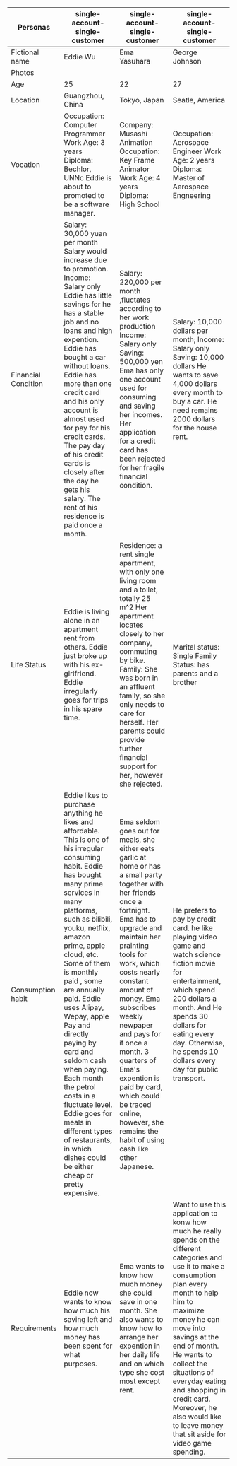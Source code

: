 ﻿| Personas            | single\-account\-single\-customer                                                                                                                                                                                                                                                                                                                                                                                                                                                                                                                                  | single\-account\-single\-customer                                                                                                                                                                                                                                                                                                                                                                                                                         | single\-account\-single\-customer                                                                                                                                                                                                                                                                                                                                                                     |
|---------------------|--------------------------------------------------------------------------------------------------------------------------------------------------------------------------------------------------------------------------------------------------------------------------------------------------------------------------------------------------------------------------------------------------------------------------------------------------------------------------------------------------------------------------------------------------------------------|-----------------------------------------------------------------------------------------------------------------------------------------------------------------------------------------------------------------------------------------------------------------------------------------------------------------------------------------------------------------------------------------------------------------------------------------------------------|-------------------------------------------------------------------------------------------------------------------------------------------------------------------------------------------------------------------------------------------------------------------------------------------------------------------------------------------------------------------------------------------------------|
| Fictional name      | Eddie Wu                                                                                                                                                                                                                                                                                                                                                                                                                                                                                                                                                           | Ema Yasuhara                                                                                                                                                                                                                                                                                                                                                                                                                                              | George Johnson                                                                                                                                                                                                                                                                                                                                                                                        |
| Photos              |                                                                                                                                                                                                                                                                                                                                                                                                                                                                                                                                                                    |                                                                                                                                                                                                                                                                                                                                                                                                                                                           |                                                                                                                                                                                                                                                                                                                                                                                                       |
| Age                 | 25                                                                                                                                                                                                                                                                                                                                                                                                                                                                                                                                                                 | 22                                                                                                                                                                                                                                                                                                                                                                                                                                                        | 27                                                                                                                                                                                                                                                                                                                                                                                                    |
| Location            | Guangzhou, China                                                                                                                                                                                                                                                                                                                                                                                                                                                                                                                                                   | Tokyo, Japan                                                                                                                                                                                                                                                                                                                                                                                                                                              | Seatle, America                                                                                                                                                                                                                                                                                                                                                                                       |
| Vocation            | Occupation: Computer Programmer Work Age: 3 years Diploma: Bechlor, UNNc Eddie is about to promoted to be a software manager\.                                                                                                                                                                                                                                                                                                                                                                                                                                     | Company: Musashi Animation Occupation: Key Frame Animator Work Age: 4 years Diploma: High School                                                                                                                                                                                                                                                                                                                                                          | Occupation: Aerospace Engineer  Work Age: 2 years Diploma: Master of Aerospace Engneering                                                                                                                                                                                                                                                                                                             |
| Financial Condition | Salary: 30,000 yuan per month 		Salary would increase due to promotion\. Income: Salary only Eddie has little savings for he has a stable job and no loans and high expention\. Eddie has bought a car without loans\.  Eddie has more than one credit card and his only account is almost used for pay for his credit cards\. The pay day of his credit cards is closely after the day he gets his salary\. The rent of his residence is paid once a month\.                                                                                                      | Salary: 220,000 per month ,fluctates according to her work production Income: Salary only Saving: 500,000 yen Ema has only one account used for consuming and saving her incomes\. Her application for a credit card has been rejected for her fragile financial condition\.                                                                                                                                                                              | Salary: 10,000 dollars per month;  Income: Salary only Saving: 10,000 dollars He wants to save 4,000 dollars every month to buy a car\.  He need remains 2000 dollars for the house rent\.                                                                                                                                                                                                            |
| Life Status         | Eddie is living alone in an apartment rent from others\.  Eddie just broke up with his ex\-girlfriend\. Eddie irregularly goes for trips in his spare time\.                                                                                                                                                                                                                                                                                                                                                                                                       | Residence: a rent single apartment, with only one living room and a toilet, totally 25 m^2 			Her apartment locates closely to her company, commuting by bike\. Family: She was born in an affluent family, so she only needs to care for herself\.  Her parents could provide further financial support for her, however she rejected\.                                                                                                                  | Marital status: Single  Family Status: has parents and a brother                                                                                                                                                                                                                                                                                                                                      |
| Consumption habit   | Eddie likes to purchase anything he likes and affordable\. This is one of his irregular consuming habit\. Eddie has bought many prime services in many platforms, such as bilibili, youku, netflix, amazon prime, apple cloud, etc\. Some of them is monthly paid , some are annually paid\. Eddie uses Alipay, Wepay, apple Pay and directly paying by card and seldom cash when paying\. Each month the petrol costs in a fluctuate level\.  Eddie goes for meals in different types of restaurants, in which dishes could be either cheap or pretty expensive\. | Ema seldom goes out for meals, she either eats garlic at home or has a small party together with her friends once a fortnight\. Ema has to upgrade and maintain her prainting tools for work, which costs nearly constant amount of money\. Ema subscribes weekly newpaper and pays for it once a month\. 3 quarters of Ema's expention is paid by card, which could be traced online, however, she remains the habit of using cash like other Japanese\. | He prefers to pay by credit card\.  he like playing video game and watch science fiction movie for entertainment, which spend 200 dollars a month\. And He spends 30 dollars for eating every day\.  Otherwise, he spends 10 dollars every day for public transport\.                                                                                                                                 |
| Requirements        | Eddie now wants to know how much his saving left and how much money has been spent for what purposes\.                                                                                                                                                                                                                                                                                                                                                                                                                                                             | Ema wants to know how much money she could save in one month\.  She also wants to know how to arrange her expention in her daily life and on which type she cost most except rent\.                                                                                                                                                                                                                                                                       | Want to use this application to konw how much he really spends on the different categories and use it to make a consumption plan every month to help him to maximize money he can move into savings at the end of month\.  He wants to collect the situations of everyday eating and shopping in credit card\. Moreover, he also would like to leave money that sit aside for  video game spending\.  |
